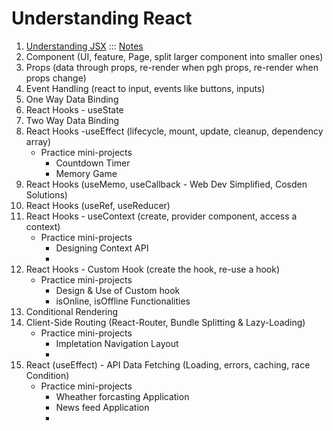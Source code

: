 ﻿# Understanding React

01. [Understanding JSX](https://github.com/SURAJPATIL6088/Understanding-React/tree/master/01.%20Understanding%20JSX/Understanding%20JSX) ::: [Notes](https://github.com/SURAJPATIL6088/Understanding-React/blob/master/01.%20Understanding%20JSX/Notes.md)
02. Component (UI, feature, Page, split larger component into smaller ones)
03. Props (data through props, re-render when pgh props, re-render when props change)
04. Event Handling (react to input, events like buttons, inputs)
5. One Way Data Binding
06. React Hooks - useState    
07. Two Way Data Binding
08. React Hooks -useEffect (lifecycle, mount, update, cleanup, dependency array)
       - Practice mini-projects
           - Countdown Timer
           - Memory Game
09. React Hooks (useMemo, useCallback - Web Dev Simplified, Cosden Solutions)
10. React Hooks (useRef, useReducer)
11. React Hooks - useContext (create, provider component, access a context)
       - Practice mini-projects
           - Designing Context API
           -
13. React Hooks - Custom Hook (create the hook, re-use a hook)
       - Practice mini-projects
           - Design & Use of Custom hook
           - isOnline, isOffline Functionalities
15. Conditional Rendering
16. Client-Side Routing (React-Router, Bundle Splitting & Lazy-Loading)
       - Practice mini-projects
           - Impletation Navigation Layout
           - 
17. React (useEffect) - API Data Fetching (Loading, errors, caching, race Condition)
       - Practice mini-projects
           - Wheather forcasting Application
           - News feed Application
           - 
